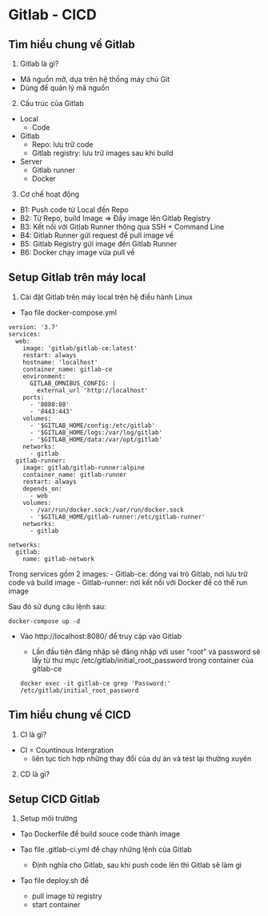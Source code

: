 # Gitlab - CICD

## Tìm hiểu chung về Gitlab
1. Gitlab là gì?
- Mã nguồn mở, dựa trên hệ thống máy chủ Git
- Dùng để quản lý mã nguồn
2. Cấu trúc của Gitlab
- Local
	- Code
- Gitlab
	- Repo: lưu trữ code
	- Gitlab registry: lưu trữ images sau khi build
- Server
	- Gitlab runner
	- Docker
3. Cơ chế hoạt động
- B1: Push code từ Local đến Repo
- B2: Từ Repo, build Image => Đẩy image lên Gitlab Registry
- B3: Kết nối với Gitlab Runner thông qua SSH + Command Line
- B4: Gitlab Runner gửi request để pull image về
- B5: Gitlab Registry gửi image đến Gitlab Runner
- B6: Docker chạy image vừa pull về
## Setup Gitlab trên máy local
1. Cài đặt Gitlab trên máy local trên hệ điều hành Linux
- Tạo file docker-compose.yml

````
version: '3.7'
services:
  web:
    image: 'gitlab/gitlab-ce:latest'
    restart: always
    hostname: 'localhost'
    container_name: gitlab-ce
    environment:
      GITLAB_OMNIBUS_CONFIG: |
        external_url 'http://localhost'
    ports:
      - '8080:80'
      - '8443:443'
    volumes:
      - '$GITLAB_HOME/config:/etc/gitlab'
      - '$GITLAB_HOME/logs:/var/log/gitlab'
      - '$GITLAB_HOME/data:/var/opt/gitlab'
    networks:
      - gitlab
  gitlab-runner:
    image: gitlab/gitlab-runner:alpine
    container_name: gitlab-runner    
    restart: always
    depends_on:
      - web
    volumes:
      - /var/run/docker.sock:/var/run/docker.sock
      - '$GITLAB_HOME/gitlab-runner:/etc/gitlab-runner'
    networks:
      - gitlab

networks:
  gitlab:
    name: gitlab-network
````

Trong services gồm 2 images:
	- Gitlab-ce: đóng vai trò Gitlab, nơi lưu trữ code và build image
	- Gitlab-runner: nơi kết nối với Docker để có thể run image

Sau đó sử dụng câu lệnh sau:
````
docker-compose up -d
````

- Vào http://localhost:8080/ để truy cập vào Gitlab
	- Lần đầu tiên đăng nhập sẽ đăng nhập với user "root" và password sẽ lấy từ thư mực /etc/gitlab/initial_root_password trong container của gitlab-ce

	````
	docker exec -it gitlab-ce grep 'Password:' /etc/gitlab/initial_root_password
	````

## Tìm hiểu chung về CICD
1. CI là gì?
- CI = Countinous Intergration
	- liên tục tích hợp những thay đổi của dự án và test lại thường xuyên

2. CD là gì?

## Setup CICD Gitlab
1. Setup môi trường
- Tạo Dockerfile để build souce code thành image

- Tạo file .gitlab-ci.yml để chạy những lệnh của Gitlab
	- Định nghĩa cho Gitlab, sau khi push code lên thì Gitlab sẽ làm gì

- Tạo file deploy.sh để
	- pull image từ registry
	- start container
